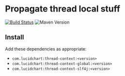 # Propagate thread local stuff

[![Build Status](https://travis-ci.org/lucidsoftware/thread-context.svg?branch=master)](https://travis-ci.org/lucidsoftware/thread-context)
![Maven Version](https://img.shields.io/maven-central/v/com.lucidchart/thread-context.svg)

## Install

Add these dependencies as appropriate:

* `com.lucidchart:thread-context:<version>`
* `com.lucidchart:thread-context-global:<version>`
* `com.lucidchart:thread-context-slf4j:<version>`
